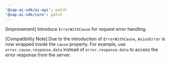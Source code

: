 ```yaml
---
'@sap-ai-sdk/ai-api': patch
'@sap-ai-sdk/core': patch
---
```


[Improvement] Introduce `ErrorWithCause` for request error handling.

[Compatibility Note] Due to the introduction of `ErrorWithCause`, `AxiosError` is now wrapped inside the `cause` property. 
For example, use `error.cause.response.data` instead of `error.response.data` to access the error response from the server.
